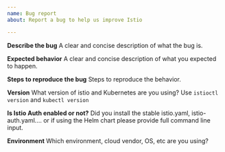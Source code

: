 ```yaml
---
name: Bug report
about: Report a bug to help us improve Istio

---
```


**Describe the bug**
A clear and concise description of what the bug is.

**Expected behavior**
A clear and concise description of what you expected to happen.

**Steps to reproduce the bug**
Steps to reproduce the behavior.

**Version**
What version of istio and Kubernetes are you using? Use `istioctl version` and `kubectl version`

**Is Istio Auth enabled or not?**
Did you install the stable istio.yaml, istio-auth.yaml.... or if using the Helm chart please provide full command line input.

**Environment**
Which environment, cloud vendor, OS, etc are you using?
